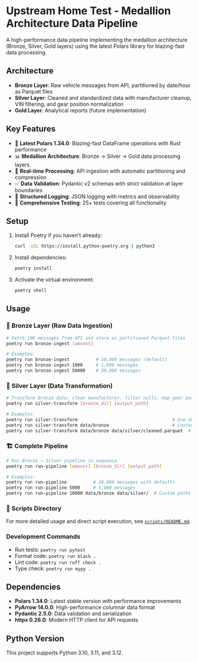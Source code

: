 # Upstream Home Test - Medallion Architecture Data Pipeline

A high-performance data pipeline implementing the medallion architecture (Bronze, Silver, Gold layers) using the latest Polars library for blazing-fast data processing.

## Architecture

- **Bronze Layer**: Raw vehicle messages from API, partitioned by date/hour as Parquet files
- **Silver Layer**: Cleaned and standardized data with manufacturer cleanup, VIN filtering, and gear position normalization  
- **Gold Layer**: Analytical reports (future implementation)

## Key Features

- 🚀 **Latest Polars 1.34.0**: Blazing-fast DataFrame operations with Rust performance
- 📊 **Medallion Architecture**: Bronze → Silver → Gold data processing layers
- 🔄 **Real-time Processing**: API ingestion with automatic partitioning and compression
- ✅ **Data Validation**: Pydantic v2 schemas with strict validation at layer boundaries
- 📝 **Structured Logging**: JSON logging with metrics and observability
- 🧪 **Comprehensive Testing**: 25+ tests covering all functionality

## Setup

1. Install Poetry if you haven't already:
   ```bash
   curl -sSL https://install.python-poetry.org | python3 -
   ```

2. Install dependencies:
   ```bash
   poetry install
   ```

3. Activate the virtual environment:
   ```bash
   poetry shell
   ```

## Usage

### 🥉 Bronze Layer (Raw Data Ingestion)
```bash
# Fetch 10K messages from API and store as partitioned Parquet files
poetry run bronze-ingest [amount]

# Examples:
poetry run bronze-ingest          # 10,000 messages (default)
poetry run bronze-ingest 1000     # 1,000 messages
poetry run bronze-ingest 50000    # 50,000 messages
```

### 🥈 Silver Layer (Data Transformation)
```bash
# Transform Bronze data: clean manufacturer, filter nulls, map gear positions
poetry run silver-transform [bronze_dir] [output_path]

# Examples:
poetry run silver-transform                                    # Use defaults
poetry run silver-transform data/bronze                        # Custom bronze dir
poetry run silver-transform data/bronze data/silver/cleaned.parquet  # Custom paths
```

### 🏗️ Complete Pipeline
```bash
# Run Bronze → Silver pipeline in sequence
poetry run run-pipeline [amount] [bronze_dir] [output_path]

# Examples:
poetry run run-pipeline          # 10,000 messages with defaults
poetry run run-pipeline 5000     # 5,000 messages
poetry run run-pipeline 10000 data/bronze data/silver/  # Custom paths
```

### 📁 Scripts Directory
For more detailed usage and direct script execution, see [`scripts/README.md`](scripts/README.md).

### Development Commands
- Run tests: `poetry run pytest`
- Format code: `poetry run black .`
- Lint code: `poetry run ruff check .`
- Type check: `poetry run mypy .`

## Dependencies

- **Polars 1.34.0**: Latest stable version with performance improvements
- **PyArrow 14.0.0**: High-performance columnar data format
- **Pydantic 2.5.0**: Data validation and serialization
- **httpx 0.26.0**: Modern HTTP client for API requests

## Python Version

This project supports Python 3.10, 3.11, and 3.12.

